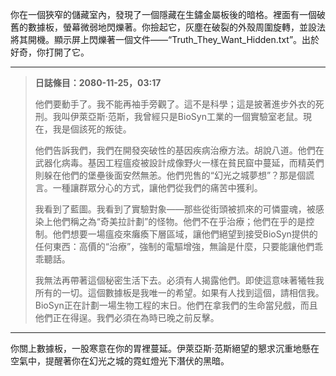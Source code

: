 你在一個狹窄的儲藏室內，發現了一個隱藏在生鏽金屬板後的暗格。裡面有一個破舊的數據板，螢幕微弱地閃爍著。你撿起它，灰塵在破裂的外殼周圍旋轉，並設法將其開機。顯示屏上閃爍著一個文件——“Truth_They_Want_Hidden.txt”。出於好奇，你打開了它。

---

> **日誌條目：2080-11-25，03:17**
>
> 他們要動手了。我不能再袖手旁觀了。這不是科學；這是披著進步外衣的死刑。我叫伊萊亞斯·范斯，我曾經只是BioSyn工業的一個實驗室老鼠。現在，我是個該死的叛徒。
>
> 他們告訴我們，我們在開發突破性的基因疾病治療方法。胡說八道。他們在武器化病毒。基因工程瘟疫被設計成像野火一樣在貧民窟中蔓延，而精英們則躲在他們的堡壘後面安然無恙。他們兜售的“幻光之城夢想”？那是個謊言。一種讓群眾分心的方式，讓他們從我們的痛苦中獲利。
>
> 我看到了藍圖。我看到了實驗對象——那些從街頭被抓來的可憐靈魂，被感染上他們稱之為“奇美拉計劃”的怪物。他們不在乎治療；他們在乎的是控制。他們想要一場瘟疫來癱瘓下層區域，讓他們絕望到接受BioSyn提供的任何東西：高價的“治療”，強制的電驅增強，無論是什麼，只要能讓他們乖乖聽話。
>
> 我無法再帶著這個秘密生活下去。必須有人揭露他們。即使這意味著犧牲我所有的一切。這個數據板是我唯一的希望。如果有人找到這個，請相信我。BioSyn正在計劃一場生物工程的末日。他們在拿我們的生命當兒戲，而且他們正在得逞。我們必須在為時已晚之前反擊。

---

你關上數據板，一股寒意在你的胃裡蔓延。伊萊亞斯·范斯絕望的懇求沉重地懸在空氣中，提醒著你在幻光之城的霓虹燈光下潛伏的黑暗。
